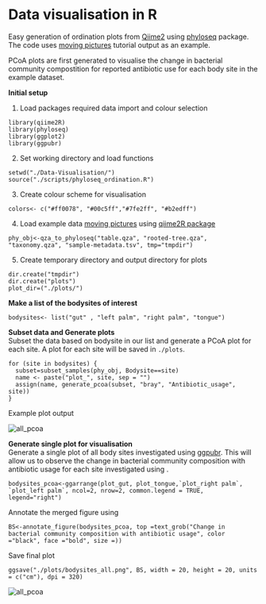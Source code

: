 
# Data visualisation in R 

Easy generation of ordination plots from [Qiime2](https://docs.qiime2.org/2020.2/tutorials/moving-pictures/) using [phyloseq](https://github.com/joey711/phyloseq) package. The code uses [moving pictures](https://docs.qiime2.org/2020.2/tutorials/moving-pictures/) tutorial output as an example. 

PCoA plots are first generated to visualise the change in bacterial community compostition for reported antibiotic use for each body site in the example dataset. 

**Initial setup**

1. Load packages required data import and colour selection
```
library(qiime2R)
library(phyloseq)
library(ggplot2)
library(ggpubr)
```

2.  Set working directory and load functions
```
setwd("./Data-Visualisation/")
source("./scripts/phyloseq_ordination.R")
```
3. Create colour scheme for visualisation 
```
colors<- c("#ff0078", "#00c5ff","#7fe2ff", "#b2edff")
```
4. Load example data [moving pictures](https://docs.qiime2.org/2020.2/tutorials/moving-pictures/) using [qiime2R package](https://github.com/jbisanz/qiime2R)
```
phy_obj<-qza_to_phyloseq("table.qza", "rooted-tree.qza", "taxonomy.qza", "sample-metadata.tsv", tmp="tmpdir")
```

5. Create temporary directory and output directory for plots

```
dir.create("tmpdir")
dir.create("plots")
plot_dir=("./plots/")
```

**Make a list of the bodysites of interest** </br>

```
bodysites<- list("gut" , "left palm", "right palm", "tongue")
````

**Subset data and Generate plots**  </br>
Subset the data based on bodysite in our list and generate a PCoA plot for each site. A plot for each site will be saved in `./plots`. </br>

```
for (site in bodysites) {
  subset=subset_samples(phy_obj, Bodysite==site)
  name <- paste("plot_", site, sep = "")
  assign(name, generate_pcoa(subset, "bray", "Antibiotic_usage", site))
}
```

Example plot output

![all_pcoa](./plots/gut-bray-Antibiotic_usage.pcoa.png)


**Generate single plot for visualisation** </br>
Generate a single plot of all body sites investigated using [ggpubr](https://www.google.com/search?q=ggpubr&oq=ggpubr+&aqs=chrome..69i57j69i59l2j0l2j69i60l3.7908j0j7&sourceid=chrome&ie=UTF-8). This will allow us to observe the change in bacterial community composition with antibiotic usage for each site investigated using .

```
bodysites_pcoa<-ggarrange(plot_gut, plot_tongue,`plot_right palm`, `plot_left palm`, ncol=2, nrow=2, common.legend = TRUE, legend="right")
```

Annotate the merged figure using 
```
BS<-annotate_figure(bodysites_pcoa, top =text_grob("Change in bacterial community composition with antibiotic usage", color ="black", face ="bold", size =))
```

Save final plot
```
ggsave("./plots/bodysites_all.png", BS, width = 20, height = 20, units = c("cm"), dpi = 320)
```
![all_pcoa](./plots/bodysites_all.png)
